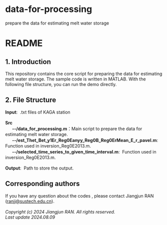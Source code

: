 # data-for-processing
prepare the data for estimating melt water storage
# README


## 1. Introduction
This repository contains the core script for preparing the data for estimating melt water storage.
The sample code is written in MATLAB. With the following file structure, you can run the demo directly.


## 2. File Structure
**Input**:&nbsp; .txt files of KAGA station<br>
&nbsp;<br>
**Src**<br>
　&nbsp; **--/data_for_processing.m**：Main script to prepare the data for estimating melt water storage.<br>
　&nbsp; **--/est_Thet_Bet_y1Er_Reg0Eanyy_Reg0B_Reg0ErMean_E_r_pavel.m**:&nbsp; Function used in inversion_Reg0E2013.m.<br>
　&nbsp;  **--/selected_time_series_to_given_time_interval.m**: &nbsp;Function used in inversion_Reg0E2013.m.<br>
 &nbsp;<br>
**Output**:&nbsp; Path to store the output.						 

## Corresponding authors
If you have any question about the codes , please contact Jiangjun RAN (ranjj@sustech.edu.cn).<br>
<br>
_Copyright (c) 2024 Jiangjun RAN. All rights reserved._ <br>
_Last update 2024.08.09_
